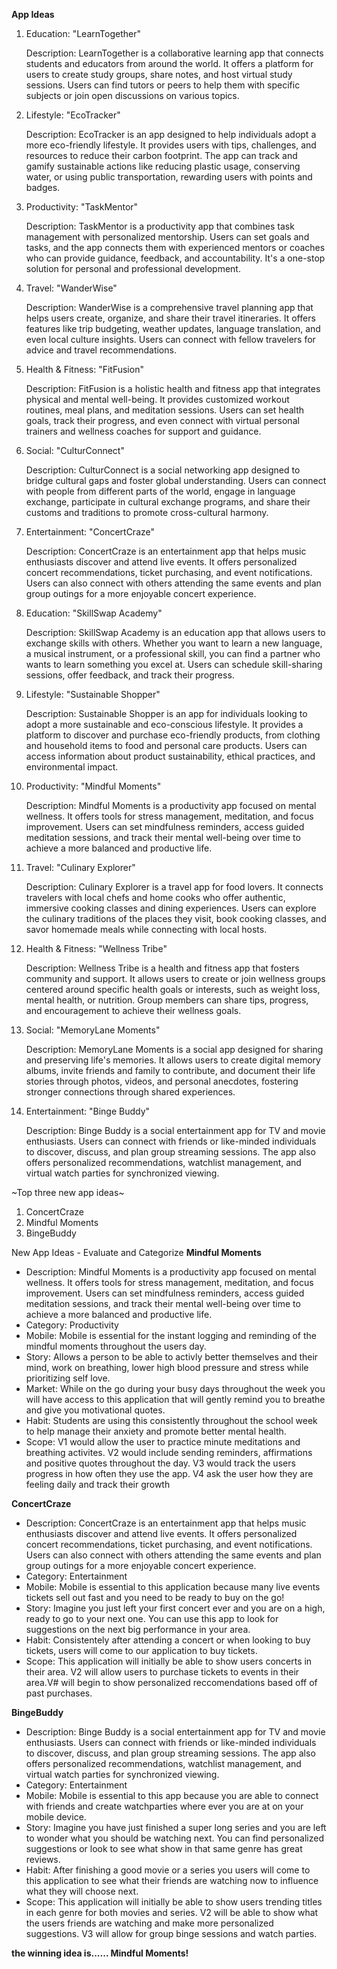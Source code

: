 **App Ideas**

1. Education: "LearnTogether"

    Description: LearnTogether is a collaborative learning app that connects students and educators from around the world. It offers a platform for users to create study groups, share notes, and host virtual study sessions. Users can find tutors or peers to help them with specific subjects or join open discussions on various topics.

2. Lifestyle: "EcoTracker"

    Description: EcoTracker is an app designed to help individuals adopt a more eco-friendly lifestyle. It provides users with tips, challenges, and resources to reduce their carbon footprint. The app can track and gamify sustainable actions like reducing plastic usage, conserving water, or using public transportation, rewarding users with points and badges.

3. Productivity: "TaskMentor"

    Description: TaskMentor is a productivity app that combines task management with personalized mentorship. Users can set goals and tasks, and the app connects them with experienced mentors or coaches who can provide guidance, feedback, and accountability. It's a one-stop solution for personal and professional development.

4. Travel: "WanderWise"

    Description: WanderWise is a comprehensive travel planning app that helps users create, organize, and share their travel itineraries. It offers features like trip budgeting, weather updates, language translation, and even local culture insights. Users can connect with fellow travelers for advice and travel recommendations.

5. Health & Fitness: "FitFusion"

    Description: FitFusion is a holistic health and fitness app that integrates physical and mental well-being. It provides customized workout routines, meal plans, and meditation sessions. Users can set health goals, track their progress, and even connect with virtual personal trainers and wellness coaches for support and guidance.

6. Social: "CulturConnect"

    Description: CulturConnect is a social networking app designed to bridge cultural gaps and foster global understanding. Users can connect with people from different parts of the world, engage in language exchange, participate in cultural exchange programs, and share their customs and traditions to promote cross-cultural harmony.

7. Entertainment: "ConcertCraze"

    Description: ConcertCraze is an entertainment app that helps music enthusiasts discover and attend live events. It offers personalized concert recommendations, ticket purchasing, and event notifications. Users can also connect with others attending the same events and plan group outings for a more enjoyable concert experience.

8. Education: "SkillSwap Academy"

    Description: SkillSwap Academy is an education app that allows users to exchange skills with others. Whether you want to learn a new language, a musical instrument, or a professional skill, you can find a partner who wants to learn something you excel at. Users can schedule skill-sharing sessions, offer feedback, and track their progress.

9. Lifestyle: "Sustainable Shopper"

    Description: Sustainable Shopper is an app for individuals looking to adopt a more sustainable and eco-conscious lifestyle. It provides a platform to discover and purchase eco-friendly products, from clothing and household items to food and personal care products. Users can access information about product sustainability, ethical practices, and environmental impact.

10. Productivity: "Mindful Moments"

    Description: Mindful Moments is a productivity app focused on mental wellness. It offers tools for stress management, meditation, and focus improvement. Users can set mindfulness reminders, access guided meditation sessions, and track their mental well-being over time to achieve a more balanced and productive life.

11. Travel: "Culinary Explorer"

    Description: Culinary Explorer is a travel app for food lovers. It connects travelers with local chefs and home cooks who offer authentic, immersive cooking classes and dining experiences. Users can explore the culinary traditions of the places they visit, book cooking classes, and savor homemade meals while connecting with local hosts.

12. Health & Fitness: "Wellness Tribe"

    Description: Wellness Tribe is a health and fitness app that fosters community and support. It allows users to create or join wellness groups centered around specific health goals or interests, such as weight loss, mental health, or nutrition. Group members can share tips, progress, and encouragement to achieve their wellness goals.

13. Social: "MemoryLane Moments"

    Description: MemoryLane Moments is a social app designed for sharing and preserving life's memories. It allows users to create digital memory albums, invite friends and family to contribute, and document their life stories through photos, videos, and personal anecdotes, fostering stronger connections through shared experiences.

14. Entertainment: "Binge Buddy"

    Description: Binge Buddy is a social entertainment app for TV and movie enthusiasts. Users can connect with friends or like-minded individuals to discover, discuss, and plan group streaming sessions. The app also offers personalized recommendations, watchlist management, and virtual watch parties for synchronized viewing.


~Top three new app ideas~
1. ConcertCraze
2. Mindful Moments
3. BingeBuddy


New App Ideas - Evaluate and Categorize
**Mindful Moments**
* Description: Mindful Moments is a productivity app focused on mental wellness. It offers tools for stress management, meditation, and focus improvement. Users can set mindfulness reminders, access guided meditation sessions, and track their mental well-being over time to achieve a more balanced and productive life.
* Category: Productivity
* Mobile: Mobile is essential for the instant logging and reminding of the mindful moments throughout the users day. 
* Story: Allows a person to be able to activly better themselves and their mind, work on breathing, lower high blood pressure and stress while prioritizing self love. 
* Market: While on the go during your busy days throughout the week you will have access to this application that will gently remind you to breathe and give you motivational quotes. 
* Habit: Students are using this consistently throughout the school week to help manage their anxiety and promote better mental health. 
* Scope: V1 would allow the user to practice minute meditations and breathing activites. V2 would include sending reminders, affirmations and positive quotes throughout the day. V3 would track the users progress in how often they use the app. V4 ask the user how they are feeling daily and track their growth

**ConcertCraze**
* Description: ConcertCraze is an entertainment app that helps music enthusiasts discover and attend live events. It offers personalized concert recommendations, ticket purchasing, and event notifications. Users can also connect with others attending the same events and plan group outings for a more enjoyable concert experience.
* Category: Entertainment
* Mobile: Mobile is essential to this application because many live events tickets sell out fast and you need to be ready to buy on the go!
* Story: Imagine you just left your first concert ever and you are on a high, ready to go to your next one. You can use this app to look for suggestions on the next big performance in your area.
* Habit: Consistentely after attending a concert or when looking to buy tickets, users will come to our application to buy tickets.
* Scope: This application will initially be able to show users concerts in their area. V2 will allow users to purchase tickets to events in their area.V# will begin to show personalized reccomendations based off of past purchases.


**BingeBuddy**
* Description: Binge Buddy is a social entertainment app for TV and movie enthusiasts. Users can connect with friends or like-minded individuals to discover, discuss, and plan group streaming sessions. The app also offers personalized recommendations, watchlist management, and virtual watch parties for synchronized viewing.
* Category: Entertainment
* Mobile: Mobile is essential to this app because you are able to connect with friends and create watchparties where ever you are at on your mobile device.
* Story: Imagine you have just finished a super long series and you are left to wonder what you should be watching next. You can find personalized suggestions or look to see what show in that same genre has great reviews. 
* Habit: After finishing a good movie or a series you users will come to this application to see what their friends are watching now to influence what they will choose next.
* Scope: This application will initially be able to show users trending titles in each genre for both movies and series. V2 will be able to show what the users friends are watching and make more personalized suggestions. V3 will allow for group binge sessions and watch parties. 


**the winning idea is...... Mindful Moments!**
